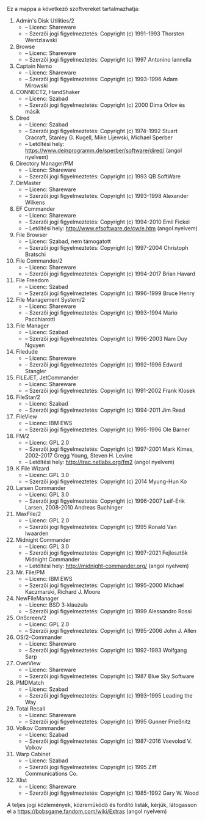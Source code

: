 ﻿Ez a mappa a következő szoftvereket tartalmazhatja:

1. Admin's Disk Utilities/2
   - – Licenc: Shareware
   - – Szerzői jogi figyelmeztetés: Copyright (c) 1991-1993 Thorsten Wentzlawski
2. Browse
   - – Licenc: Shareware
   - – Szerzői jogi figyelmeztetés: Copyright (c) 1997 Antonino Iannella
3. Captain Nemo
   - – Licenc: Shareware
   - – Szerzői jogi figyelmeztetés: Copyright (c) 1993-1996 Adam Mirowski
4. CONNECT2, HandShaker
   - – Licenc: Szabad
   - – Szerzői jogi figyelmeztetés: Copyright (c) 2000 Dima Orlov és másik
5. Dired
   - – Licenc: Szabad
   - – Szerzői jogi figyelmeztetés: Copyright (c) 1974-1992 Stuart Cracraft, Stanley G. Kugell, Mike Lijewski, Michael Sperber
   - – Letöltési hely: https://www.deinprogramm.de/sperber/software/dired/ (angol nyelvem)
6. Directory Manager/PM
   - – Licenc: Shareware
   - – Szerzői jogi figyelmeztetés: Copyright (c) 1993 QB SoftWare
7. DirMaster
   - – Licenc: Shareware
   - – Szerzői jogi figyelmeztetés: Copyright (c) 1993-1998 Alexander Wilkens
8. EF Commander
   - – Licenc: Shareware
   - – Szerzői jogi figyelmeztetés: Copyright (c) 1994-2010 Emil Fickel
   - – Letöltési hely: http://www.efsoftware.de/cw/e.htm (angol nyelvem)
9. File Browser
   - – Licenc: Szabad, nem támogatott
   - – Szerzői jogi figyelmeztetés: Copyright (c) 1997-2004 Christoph Bratschi
10. File Commander/2
    - – Licenc: Shareware
    - – Szerzői jogi figyelmeztetés: Copyright (c) 1994-2017 Brian Havard
11. File Freedom
    - – Licenc: Szabad
    - – Szerzői jogi figyelmeztetés: Copyright (c) 1996-1999 Bruce Henry
12. File Management System/2
    - – Licenc: Shareware
    - – Szerzői jogi figyelmeztetés: Copyright (c) 1993-1994 Mario Pacchiarotti
13. File Manager
    - – Licenc: Szabad
    - – Szerzői jogi figyelmeztetés: Copyright (c) 1996-2003 Nam Duy Nguyen
14. Filedude
    - – Licenc: Shareware
    - – Szerzői jogi figyelmeztetés: Copyright (c) 1992-1996 Edward Stangler
15. FILEJET, JetCommander
    - – Licenc: Shareware
    - – Szerzői jogi figyelmeztetés: Copyright (c) 1991-2002 Frank Klosek
16. FileStar/2
    - – Licenc: Szabad
    - – Szerzői jogi figyelmeztetés: Copyright (c) 1994-2011 Jim Read
17. FileView
    - – Licenc: IBM EWS
    - – Szerzői jogi figyelmeztetés: Copyright (c) 1995-1996 Ole Barner
18. FM/2
    - – Licenc: GPL 2.0
    - – Szerzői jogi figyelmeztetés: Copyright (c) 1997-2001 Mark Kimes, 2002-2017 Gregg Young, Steven H. Levine
    - – Letöltési hely: http://trac.netlabs.org/fm2 (angol nyelvem)
19. K File Wizard
    - – Licenc: GPL 3.0
    - – Szerzői jogi figyelmeztetés: Copyright (c) 2014 Myung-Hun Ko
20. Larsen Commander
    - – Licenc: GPL 3.0
    - – Szerzői jogi figyelmeztetés: Copyright (c) 1996-2007 Leif-Erik Larsen, 2008-2010 Andreas Buchinger
21. MaxFile/2
    - – Licenc: GPL 2.0
    - – Szerzői jogi figyelmeztetés: Copyright (c) 1995 Ronald Van Iwaarden
22. Midnight Commander
    - – Licenc: GPL 3.0
    - – Szerzői jogi figyelmeztetés: Copyright (c) 1997-2021 Fejlesztők Midnight Commander
    - – Letöltési hely: http://midnight-commander.org/ (angol nyelvem)
23. Mr. File/PM
    - – Licenc: IBM EWS
    - – Szerzői jogi figyelmeztetés: Copyright (c) 1995-2000 Michael Kaczmarski, Richard J. Moore
24. NewFileManager
    - – Licenc: BSD 3-klauzula
    - – Szerzői jogi figyelmeztetés: Copyright (c) 1999 Alessandro Rossi
25. OnScreen/2
    - – Licenc: GPL 2.0
    - – Szerzői jogi figyelmeztetés: Copyright (c) 1995-2006 John J. Allen
26. OS/2-Commander
    - – Licenc: Shareware
    - – Szerzői jogi figyelmeztetés: Copyright (c) 1992-1993 Wolfgang Sarp
27. OverView
    - – Licenc: Shareware
    - – Szerzői jogi figyelmeztetés: Copyright (c) 1987 Blue Sky Software
28. PMDMatch
    - – Licenc: Szabad
    - – Szerzői jogi figyelmeztetés: Copyright (c) 1993-1995 Leading the Way
29. Total Recall
    - – Licenc: Shareware
    - – Szerzői jogi figyelmeztetés: Copyright (c) 1995 Gunner Prießnitz
30. Volkov Commander
    - – Licenc: Szabad
    - – Szerzői jogi figyelmeztetés: Copyright (c) 1987-2016 Vsevolod V. Volkov
31. Warp Cabinet
    - – Licenc: Szabad
    - – Szerzői jogi figyelmeztetés: Copyright (c) 1995 Ziff Communications Co.
32. Xlist
    - – Licenc: Shareware
    - – Szerzői jogi figyelmeztetés: Copyright (c) 1985-1992 Gary W. Wood

A teljes jogi közlemények, közreműködő és fordító listák, kérjük, látogasson el a https://bobsgame.fandom.com/wiki/Extras (angol nyelvem)

